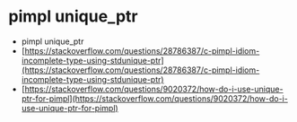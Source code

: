# pimpl unique\_ptr

* pimpl unique\_ptr
* [https://stackoverflow.com/questions/28786387/c-pimpl-idiom-incomplete-type-using-stdunique-ptr](https://stackoverflow.com/questions/28786387/c-pimpl-idiom-incomplete-type-using-stdunique-ptr)
* [https://stackoverflow.com/questions/9020372/how-do-i-use-unique-ptr-for-pimpl](https://stackoverflow.com/questions/9020372/how-do-i-use-unique-ptr-for-pimpl)
